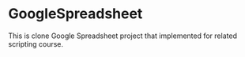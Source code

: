 # GoogleSpreadsheet
This is clone Google Spreadsheet project that implemented for related scripting course.
